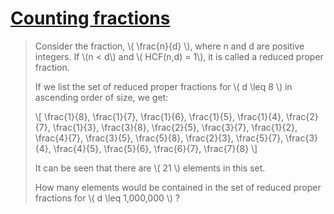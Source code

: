 # [Counting fractions](https://projecteuler.net/problem=72)

> Consider the fraction, \\( \\frac{n}{d} \\), where n and d are positive integers. If \\(n < d\\) and \\( HCF(n,d) = 1\\), it is called a reduced proper fraction.
> 
> If we list the set of reduced proper fractions for \\( d \leq 8 \\) in ascending order of size, we get:
> 
> \\[
> \frac{1}{8}, \frac{1}{7}, \frac{1}{6}, \frac{1}{5}, \frac{1}{4}, \frac{2}{7}, \frac{1}{3}, \frac{3}{8}, \frac{2}{5}, \frac{3}{7}, \frac{1}{2}, \frac{4}{7}, \frac{3}{5}, \frac{5}{8}, \frac{2}{3}, \frac{5}{7}, \frac{3}{4}, \frac{4}{5}, \frac{5}{6}, \frac{6}{7}, \frac{7}{8}
> \\]
> 
> It can be seen that there are \\( 21 \\) elements in this set.
> 
> How many elements would be contained in the set of reduced proper fractions for \\( d \leq 1,000,000 \\) ?
